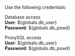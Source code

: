 Use the following credentials:   

Database access   
**User**: ${globals.db_user}  
**Password**: ${globals.db_pswd}  

ProxySQL access   
**User**: ${globals.db_user}  
**Password**: ${globals.db_pswd}  
